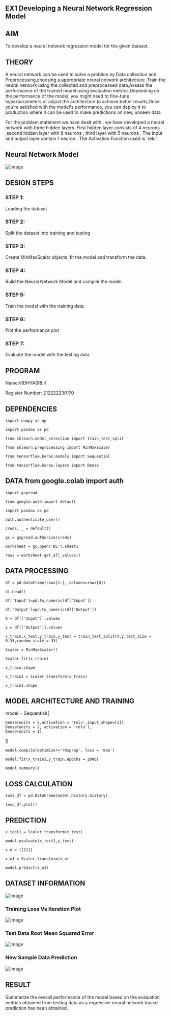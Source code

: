 ## EX1 Developing a Neural Network Regression Model


## AIM

To develop a neural network regression model for the given dataset.

## THEORY

A neural network can be used to solve a problem by Data collection and Preprocessing,choosing a appropriate neural network architecture ,Train the neural network using the collected and preprocessed data,Assess the performance of the trained model using evaluation metrics,Depending on the performance of the model, you might need to fine-tune hyperparameters or adjust the architecture to achieve better results,Once you're satisfied with the model's performance, you can deploy it to production where it can be used to make predictions on new, unseen data

For the problem statement we have dealt with , we have developed a neural network with three hidden layers. First hidden layer consists of 4 neurons ,second hidden layer with 8 neurons , third layer with 5 neurons . The input and output layer contain 1 neuron . The Activation Function used is 'relu'.

## Neural Network Model

![image](https://github.com/vidhyasrikachapalayam/basic-nn-model/assets/119477817/8945cdaa-0cf7-4fea-bdeb-4191c9ae4f6e)


## DESIGN STEPS

### STEP 1:

Loading the dataset

### STEP 2:

Split the dataset into training and testing

### STEP 3:

Create MinMaxScalar objects ,fit the model and transform the data.

### STEP 4:

Build the Neural Network Model and compile the model.

### STEP 5:

Train the model with the training data.

### STEP 6:

Plot the performance plot

### STEP 7:

Evaluate the model with the testing data.

## PROGRAM

Name:VIDHYASRI.K

Register Number: 212222230170

## DEPENDENCIES
```
import numpy as np

import pandas as pd

from sklearn.model_selection import train_test_split

from sklearn.preprocessing import MinMaxScaler

from tensorflow.keras.models import Sequential

from tensorflow.keras.layers import Dense
```
## DATA from google.colab import auth
```
import gspread

from google.auth import default

import pandas as pd
```
```
auth.authenticate_user()

creds, _ = default()

gc = gspread.authorize(creds)
```
```
worksheet = gc.open('DL').sheet1
```
```
rows = worksheet.get_all_values()
```
## DATA PROCESSING
```
df = pd.DataFrame(rows[1:], columns=rows[0])

df.head()
```
```
df['Input']=pd.to_numeric(df['Input'])

df['Output']=pd.to_numeric(df['Output'])
```
```
X = df[['Input']].values

y = df[['Output']].values
```
```
x_train,x_test,y_train,y_test = train_test_split(X,y,test_size = 0.33,random_state = 33)
```
```
Scaler = MinMaxScaler()

Scaler.fit(x_train)
```
```
x_train.shape

x_train1 = Scaler.transform(x_train)

x_train1.shape
```
## MODEL ARCHITECTURE AND TRAINING

model = Sequential([

    Dense(units = 5,activation = 'relu',input_shape=[1]),
    Dense(units = 2, activation = 'relu'),
    Dense(units = 1)
])
```
model.compile(optimizer='rmsprop', loss = 'mae')

model.fit(x_train1,y_train,epochs = 2000)

model.summary()
```
## LOSS CALCULATION
```
loss_df = pd.DataFrame(model.history.history)

loss_df.plot()
```
## PREDICTION
```
x_test1 = Scaler.transform(x_test)

model.evaluate(x_test1,y_test)
```
```
x_n = [[21]]

x_n1 = Scaler.transform(x_n)

model.predict(x_n1)
```
## DATASET INFORMATION

![image](https://github.com/vidhyasrikachapalayam/basic-nn-model/assets/119477817/a350d6f9-1f94-4cf1-b817-186cea31acef)



### Training Loss Vs Iteration Plot

![image](https://github.com/vidhyasrikachapalayam/basic-nn-model/assets/119477817/33926c94-230f-4be3-aa6e-8dd095a2d06e)


### Test Data Root Mean Squared Error

![image](https://github.com/vidhyasrikachapalayam/basic-nn-model/assets/119477817/b8cf3967-a365-45c6-a843-3e9eff059618)


### New Sample Data Prediction
![image](https://github.com/vidhyasrikachapalayam/basic-nn-model/assets/119477817/27cb5ec5-98b2-4dff-a4d2-26069f623fa0)


## RESULT
Summarize the overall performance of the model based on the evaluation metrics obtained from testing data as a regressive neural network based prediction has been obtained.

